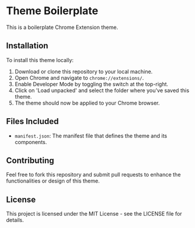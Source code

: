 # Theme Boilerplate

This is a boilerplate Chrome Extension theme.

## Installation

To install this theme locally:

1. Download or clone this repository to your local machine.
2. Open Chrome and navigate to `chrome://extensions/`.
3. Enable Developer Mode by toggling the switch at the top-right.
4. Click on 'Load unpacked' and select the folder where you've saved this theme.
5. The theme should now be applied to your Chrome browser.

## Files Included

- `manifest.json`: The manifest file that defines the theme and its components.

## Contributing

Feel free to fork this repository and submit pull requests to enhance the functionalities or design of this theme.

## License

This project is licensed under the MIT License - see the LICENSE file for details.
